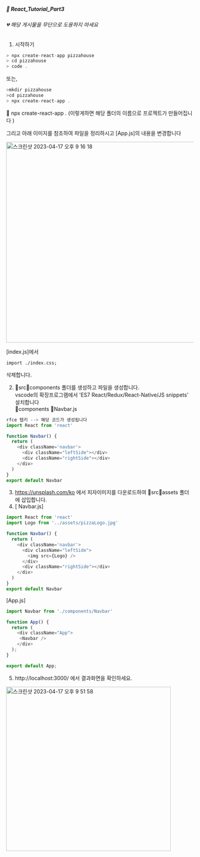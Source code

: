 ##### :cactus: React_Tutorial_Part3
###### 💔 해당 게시물을 무단으로 도용하지 마세요   

1. 시작하기

```js
> npx create-react-app pizzahouse
> cd pizzahouse
> code .
```  
또는, 
```js
>mkdir pizzahouse
>cd pizzahouse
> npx create-react-app .
```   
:pencil:  npx create-react-app .  (이렇게하면 해당 폴더의 이름으로 프로젝트가 만들어집니다 )  

그리고 아래 이미지를 참조하여 파일을 정리하시고 [App.js]의 내용을 변경합니다  

<img width="540" alt="스크린샷 2023-04-17 오후 9 16 18" src="https://user-images.githubusercontent.com/48478079/232481421-591c8a7b-447e-4027-935a-65a6fb861ece.png">  

[index.js]에서   

``` 
import ./index.css;
``` 
삭제합니다.   

2. 📁src📁components 폴더를 생성하고 파일을 생성합니다.  
vscode의 확장프로그램에서 'ES7 React/Redux/React-Native/JS snippets' 설치합니다   
📁components 📁Navbar.js  
```js
rfce 탭키 --> 해당 코드가 생성됩니다 
import React from 'react'

function Navbar() {
  return (
    <div className='navbar'>
      <div className="leftSide"></div>
      <div className="rightSide"></div>
    </div>
  )
}
export default Navbar
```    
3. https://unsplash.com/ko 에서 피자이미지를 다운로드하여 📁src📁assets 폴더에 삽입합니다. 
4. [ Navbar.js]
```js
import React from 'react'
import Logo from '../assets/pizzaLogo.jpg'

function Navbar() {
  return (
    <div className='navbar'>
      <div className="leftSide">
        <img src={Logo} />
      </div>
      <div className="rightSide"></div>
    </div>
  )
}
export default Navbar
```    

[App.js]
```js
import Navbar from './components/Navbar'

function App() {
  return (
    <div className="App">
     <Navbar />
    </div>
  );
}

export default App;
```   
5. http://localhost:3000/ 에서 결과화면을 확인하세요.   

<img width="442" alt="스크린샷 2023-04-17 오후 9 51 58" src="https://user-images.githubusercontent.com/48478079/232489526-19176129-57a1-4f1a-aecd-4772f40ef1be.png">


